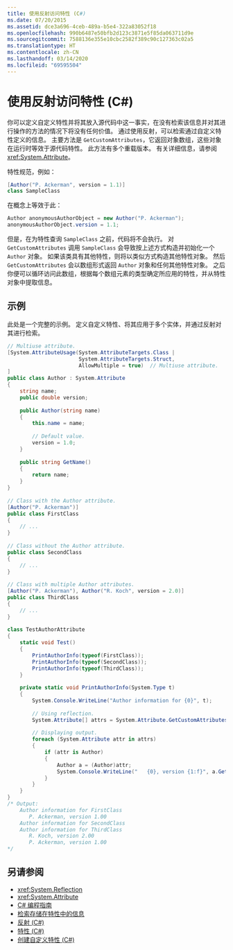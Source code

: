 ```yaml
---
title: 使用反射访问特性 (C#)
ms.date: 07/20/2015
ms.assetid: dce3a696-4ceb-489a-b5e4-322a83052f18
ms.openlocfilehash: 990b6487e50bfb2d123c3871e5f85da063711d9e
ms.sourcegitcommit: 7588136e355e10cbc2582f389c90c127363c02a5
ms.translationtype: HT
ms.contentlocale: zh-CN
ms.lasthandoff: 03/14/2020
ms.locfileid: "69595504"
---
```

# <a name="accessing-attributes-by-using-reflection-c"></a>使用反射访问特性 (C#)
你可以定义自定义特性并将其放入源代码中这一事实，在没有检索该信息并对其进行操作的方法的情况下将没有任何价值。 通过使用反射，可以检索通过自定义特性定义的信息。 主要方法是 `GetCustomAttributes`，它返回对象数组，这些对象在运行时等效于源代码特性。 此方法有多个重载版本。 有关详细信息，请参阅 <xref:System.Attribute>。  
  
 特性规范，例如：  
  
```csharp  
[Author("P. Ackerman", version = 1.1)]  
class SampleClass  
```  
  
 在概念上等效于此：  
  
```csharp  
Author anonymousAuthorObject = new Author("P. Ackerman");  
anonymousAuthorObject.version = 1.1;  
```  
  
 但是，在为特性查询 `SampleClass` 之前，代码将不会执行。 对 `GetCustomAttributes` 调用 `SampleClass` 会导致按上述方式构造并初始化一个 `Author` 对象。 如果该类具有其他特性，则将以类似方式构造其他特性对象。 然后 `GetCustomAttributes` 会以数组形式返回 `Author` 对象和任何其他特性对象。 之后你便可以循环访问此数组，根据每个数组元素的类型确定所应用的特性，并从特性对象中提取信息。  
  
## <a name="example"></a>示例  
 此处是一个完整的示例。 定义自定义特性、将其应用于多个实体，并通过反射对其进行检索。  
  
```csharp  
// Multiuse attribute.  
[System.AttributeUsage(System.AttributeTargets.Class |  
                       System.AttributeTargets.Struct,  
                       AllowMultiple = true)  // Multiuse attribute.  
]  
public class Author : System.Attribute  
{  
    string name;  
    public double version;  
  
    public Author(string name)  
    {  
        this.name = name;  
  
        // Default value.  
        version = 1.0;  
    }  
  
    public string GetName()  
    {  
        return name;  
    }  
}  
  
// Class with the Author attribute.  
[Author("P. Ackerman")]  
public class FirstClass  
{  
    // ...  
}  
  
// Class without the Author attribute.  
public class SecondClass  
{  
    // ...  
}  
  
// Class with multiple Author attributes.  
[Author("P. Ackerman"), Author("R. Koch", version = 2.0)]  
public class ThirdClass  
{  
    // ...  
}  
  
class TestAuthorAttribute  
{  
    static void Test()  
    {  
        PrintAuthorInfo(typeof(FirstClass));  
        PrintAuthorInfo(typeof(SecondClass));  
        PrintAuthorInfo(typeof(ThirdClass));  
    }  
  
    private static void PrintAuthorInfo(System.Type t)  
    {  
        System.Console.WriteLine("Author information for {0}", t);  
  
        // Using reflection.  
        System.Attribute[] attrs = System.Attribute.GetCustomAttributes(t);  // Reflection.  
  
        // Displaying output.  
        foreach (System.Attribute attr in attrs)  
        {  
            if (attr is Author)  
            {  
                Author a = (Author)attr;  
                System.Console.WriteLine("   {0}, version {1:f}", a.GetName(), a.version);  
            }  
        }  
    }  
}  
/* Output:  
    Author information for FirstClass  
       P. Ackerman, version 1.00  
    Author information for SecondClass  
    Author information for ThirdClass  
       R. Koch, version 2.00  
       P. Ackerman, version 1.00  
*/  
```  
  
## <a name="see-also"></a>另请参阅

- <xref:System.Reflection>
- <xref:System.Attribute>
- [C# 编程指南](../../index.md)
- [检索存储在特性中的信息](../../../../standard/attributes/retrieving-information-stored-in-attributes.md)
- [反射 (C#)](../reflection.md)
- [特性 (C#)](./index.md)
- [创建自定义特性 (C#)](./creating-custom-attributes.md)
